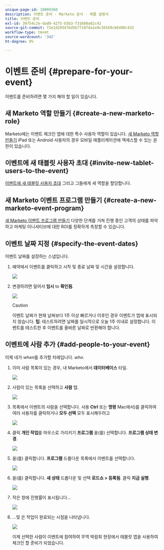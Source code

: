 ```yaml
---
unique-page-id: 10099360
description: 이벤트 준비 - Marketo 문서 - 제품 설명서
title: 이벤트 준비
exl-id: 30754c2e-dad0-4275-b5b3-f31680a62c42
source-git-commit: 72e1d29347bd5b77107da1e9c30169cb6490c432
workflow-type: tm+mt
source-wordcount: '342'
ht-degree: 0%

---
```


# 이벤트 준비 {#prepare-for-your-event}

이벤트를 준비하려면 몇 가지 해야 할 일이 있습니다.

## 새 Marketo 역할 만들기 {#create-a-new-marketo-role}

Marketo에는 이벤트 체크인 앱에 대한 특수 사용자 역할이 있습니다. [새 Marketo 역할 만들기](/help/marketo/product-docs/core-marketo-concepts/mobile-apps/event-check-in/grant-users-access-to-the-check-in-app.md) iPad 또는 Android 사용자의 경우 모바일 애플리케이션에 액세스할 수 있는 권한이 있습니다.

## 이벤트에 새 태블릿 사용자 초대 {#invite-new-tablet-users-to-the-event}

[이벤트에 새 태블릿 사용자 초대](/help/marketo/product-docs/core-marketo-concepts/mobile-apps/event-check-in/grant-users-access-to-the-check-in-app.md) 그리고 그들에게 새 역할을 할당합니다.

## 새 Marketo 이벤트 프로그램 만들기 {#create-a-new-marketo-event-program}

[새 Marketo 이벤트 프로그램 만들기](/help/marketo/product-docs/demand-generation/events/understanding-events/create-a-new-event-program.md) 다양한 단계를 거쳐 진행 중인 고객의 상태를 파악하고 마케팅 이니셔티브에 대한 ROI를 정확하게 측정할 수 있습니다.

## 이벤트 날짜 지정 {#specify-the-event-dates}

이벤트 날짜를 설정하는 스냅입니다.

1. 예약에서 이벤트를 클릭하고 시작 및 종료 날짜 및 시간을 설정합니다.

   ![](assets/image2016-4-6-15-3a27-3a35.png)

1. 변경하려면 밀어서 **임시** to **확인됨**.

   ![](assets/image2016-4-6-15-3a30-3a57.png)

   >[!CAUTION]
   >
   >이벤트 날짜가 현재 날짜보다 1주 이상 빠르거나 이후인 경우 이벤트가 앱에 표시되지 않습니다. **팁**: 테스트하려면 날짜를 일시적으로 오늘 1주 이내로 설정합니다. 이벤트를 테스트한 후 이벤트를 올바른 날짜로 반환해야 합니다.

## 이벤트에 사람 추가 {#add-people-to-your-event}

이제 네가 *when*&#x200B;를 추가할 차례입니다. *who*.

1. 이미 사람 목록이 있는 경우, 내 Marketo에서 **데이터베이스** 타일.

   ![](assets/db.png)

1. 사람이 있는 목록을 선택하고 **사람** 탭.

   ![](assets/four.png)

1. 목록에서 이벤트의 사람을 선택합니다. 사용 **Ctrl** 또는 **명령** Mac에서)를 클릭하여 여러 사용자를 클릭하거나 **모두 선택** 모두 표시해두려고

   ![](assets/five.png)

1. 클릭 **개인 작업**&#x200B;를 마우스로 가리키기 **프로그램** 을(를) 선택합니다. **프로그램 상태 변경**.

   ![](assets/six.png)

1. 을(를) 클릭합니다. **프로그램** 드롭다운 목록에서 이벤트를 선택합니다.

   ![](assets/seven.png)

1. 을(를) 클릭합니다. **새 상태** 드롭다운 및 선택 **로드쇼 > 등록됨**. 클릭 **지금 실행**.

   ![](assets/eight.png)

1. 작은 창에 진행률이 표시됩니다...

   ![](assets/image2016-4-7-16-3a49-3a7.png)

1. ...및 은 작업이 완료되는 시점을 나타냅니다.

   ![](assets/ten.png)

   이제 선택한 사람이 이벤트에 참여하여 무역 박람회 현장에서 태블릿 앱을 사용하여 체크인 할 준비가 되었습니다.
